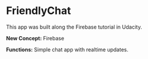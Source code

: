# FriendlyChat
This app was built along the Firebase tutorial in Udacity.

**New Concept:** Firebase

**Functions:** Simple chat app with realtime updates.
